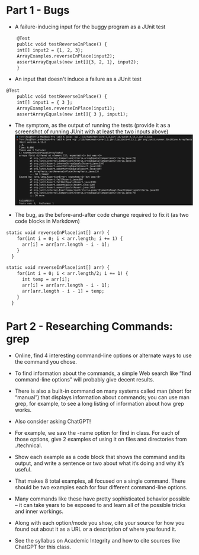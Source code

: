 # Part 1 - Bugs
- A failure-inducing input for the buggy program as a JUnit test
```
	@Test 
	public void testReverseInPlace() {
    int[] input2 = {1, 2, 3};
    ArrayExamples.reverseInPlace(input2);
    assertArrayEquals(new int[]{3, 2, 1}, input2);
	}
```
- An input that doesn't induce a failure as a JUnit test 
```
@Test 
	public void testReverseInPlace() {
    int[] input1 = { 3 };
    ArrayExamples.reverseInPlace(input1);
    assertArrayEquals(new int[]{ 3 }, input1);
```
- The symptom, as the output of running the tests (provide it as a screenshot of running JUnit with at least the two inputs above)
  ![](/Screenshots/jUnit_test.png)

- The bug, as the before-and-after code change required to fix it (as two code blocks in Markdown)
```
static void reverseInPlace(int[] arr) {
    for(int i = 0; i < arr.length; i += 1) {
      arr[i] = arr[arr.length - i - 1];
    }
  }
```
```
static void reverseInPlace(int[] arr) {
    for(int i = 0; i < arr.length/2; i += 1) {
      int temp = arr[i];
      arr[i] = arr[arr.length - i - 1];
      arr[arr.length - i - 1] = temp;
    }
  }
```

# Part 2 - Researching Commands: grep
- Online, find 4 interesting command-line options or alternate ways to use the command you chose. 
- To find information about the commands, a simple Web search like “find command-line options” will probably give decent results. 
- There is also a built-in command on many systems called man (short for “manual”) that displays information about commands; you can use man grep, for example, to see a long listing of information about how grep works. 
- Also consider asking ChatGPT!

- For example, we saw the -name option for find in class. For each of those options, give 2 examples of using it on files and directories from ./technical. 
- Show each example as a code block that shows the command and its output, and write a sentence or two about what it’s doing and why it’s useful.

- That makes 8 total examples, all focused on a single command. There should be two examples each for four different command-line options. 
- Many commands like these have pretty sophisticated behavior possible – it can take years to be exposed to and learn all of the possible tricks and inner workings.

- Along with each option/mode you show, cite your source for how you found out about it as a URL or a description of where you found it. 
- See the syllabus on Academic Integrity and how to cite sources like ChatGPT for this class.
